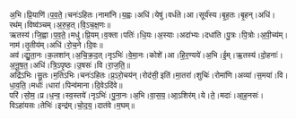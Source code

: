

  
अ॒भि।प्रि॒याणि॑।प॒व॒ते॒।चनः॑ऽहितः।नामा॑नि।य॒ह्वः।अधि॑।येषु॑।वर्ध॑ते।आ।सूर्य॑स्य।बृ॒ह॒तः।बृ॒हन्।अधि॑।रथ॑म्।विष्व॑ञ्चम्।अ॒रु॒ह॒त्।वि॒ऽच॒क्ष॒णः॥  
ऋतस्य॑।जि॒ह्वा।प॒व॒ते॒।मधु॑।प्रि॒यम्।व॒क्ता।पतिः॑।धि॒यः।अ॒स्याः।अदा॑भ्यः।दधा॑ति।पु॒त्रः।पि॒त्रोः।अ॒पी॒च्य॑म्।नाम॑।तृ॒तीय॑म्।अधि॑।रो॒च॒ने।दि॒वः॥  
अव॑।द्यु॒ता॒नः।क॒लशा॑न्।अ॒चि॒क्र॒द॒त्।नृऽभिः॑।वे॒मा॒नः।कोशे॑।आ।हि॒र॒ण्यये॑।अ॒भि।ई॒म्।ऋ॒तस्य॑।दो॒हनाः॑।अ॒नू॒ष॒त॒।अधि॑।त्रि॒ऽपृ॒ष्ठः।उ॒षसः॑।वि।रा॒ज॒ति॒॥  
अद्रि॑ऽभिः।सु॒तः।म॒तिऽभिः।चनः॑ऽहितः।प्र॒ऽरो॒चय॑न्।रोद॑सी॒ इति॑।मा॒तरा॑।शुचिः॑।रोमा॑णि।अव्या॑।स॒मया॑।वि।धा॒व॒ति॒।मधोः॑।धारा॑।पिन्व॑माना।दि॒वेऽदि॑वे॥  
परि॑।सो॒म॒।प्र।ध॒न्व॒।स्व॒स्तये॑।नृऽभिः॑।पु॒ना॒नः।अ॒भि।वा॒स॒य॒।आ॒ऽशिर॑म्।ये।ते॒।मदाः॑।आ॒ह॒नसः॑।विऽहा॑यसः।तेभिः॑।इन्द्र॑म्।चो॒द॒य॒।दात॑वे।म॒घम्॥  
